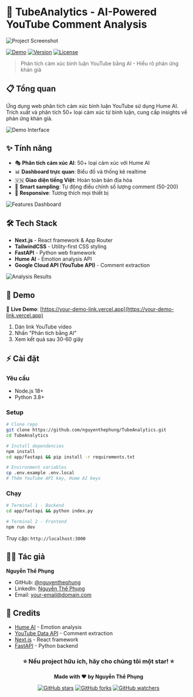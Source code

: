 # 🎯 TubeAnalytics - AI-Powered YouTube Comment Analysis

![Project Screenshot](assets/demo1.png)

[![Demo](https://img.shields.io/badge/🚀-Live_Demo-blue?style=for-the-badge)](https://your-demo-link.vercel.app)
[![Version](https://img.shields.io/badge/version-1.0.0-green?style=for-the-badge)]()
[![License](https://img.shields.io/badge/license-MIT-orange?style=for-the-badge)]()

> Phân tích cảm xúc bình luận YouTube bằng AI - Hiểu rõ phản ứng khán giả

## 📋 Tổng quan

Ứng dụng web phân tích cảm xúc bình luận YouTube sử dụng Hume AI. Trích xuất và phân tích 50+ loại cảm xúc từ bình luận, cung cấp insights về phản ứng khán giả.

![Demo Interface](assets/demo2.png)

## ✨ Tính năng

- 🎭 **Phân tích cảm xúc AI**: 50+ loại cảm xúc với Hume AI
- 📊 **Dashboard trực quan**: Biểu đồ và thống kê realtime  
- 🇻🇳 **Giao diện tiếng Việt**: Hoàn toàn bản địa hóa
- 🎯 **Smart sampling**: Tự động điều chỉnh số lượng comment (50-200)
- 📱 **Responsive**: Tương thích mọi thiết bị

![Features Dashboard](assets/demo3.png)

## 🛠️ Tech Stack

- **Next.js** - React framework & App Router
- **TailwindCSS** - Utility-first CSS styling
- **FastAPI** - Python web framework  
- **Hume AI** - Emotion analysis API
- **Google Cloud API (YouTube API)** - Comment extraction

![Analysis Results](assets/demo4.png)

## 🚀 Demo

🔗 **Live Demo**: [https://your-demo-link.vercel.app](https://your-demo-link.vercel.app)

1. Dán link YouTube video
2. Nhấn "Phân tích bằng AI" 
3. Xem kết quả sau 30-60 giây

## ⚡ Cài đặt

### Yêu cầu
- Node.js 18+
- Python 3.8+

### Setup
```bash
# Clone repo
git clone https://github.com/nguyenthephung/TubeAnalytics.git
cd TubeAnalytics

# Install dependencies
npm install
cd app/fastapi && pip install -r requirements.txt

# Environment variables
cp .env.example .env.local
# Thêm YouTube API key, Hume AI keys
```

### Chạy
```bash
# Terminal 1 - Backend
cd app/fastapi && python index.py

# Terminal 2 - Frontend  
npm run dev
```

Truy cập: `http://localhost:3000`

## 👨‍💻 Tác giả

**Nguyễn Thể Phụng**
- GitHub: [@nguyenthephung](https://github.com/nguyenthephung)
- LinkedIn: [Nguyễn Thể Phụng](https://www.linkedin.com/in/ph%E1%BB%A5ng-nguy%E1%BB%85n-th%E1%BB%83-285107385/)
- Email: your-email@domain.com

## 🙏 Credits

- [Hume AI](https://www.hume.ai/) - Emotion analysis
- [YouTube Data API](https://developers.google.com/youtube/v3) - Comment extraction
- [Next.js](https://nextjs.org/) - React framework
- [FastAPI](https://fastapi.tiangolo.com/) - Python backend



<div align="center">
  <h3>⭐ Nếu project hữu ích, hãy cho chúng tôi một star! ⭐</h3>
  
  **Made with ❤️ by Nguyễn Thể Phụng**
  
  [![GitHub stars](https://img.shields.io/github/stars/nguyenthephung/TubeAnalytics?style=social)](https://github.com/nguyenthephung/TubeAnalytics)
  [![GitHub forks](https://img.shields.io/github/forks/nguyenthephung/TubeAnalytics?style=social)](https://github.com/nguyenthephung/TubeAnalytics/fork)
  [![GitHub watchers](https://img.shields.io/github/watchers/nguyenthephung/TubeAnalytics?style=social)](https://github.com/nguyenthephung/TubeAnalytics)
</div>